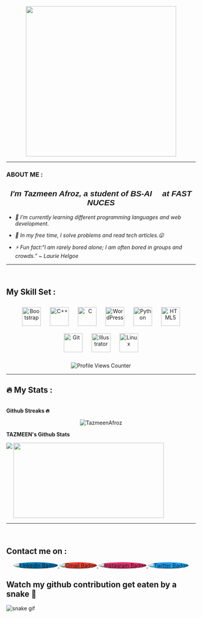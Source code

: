 
<div id="header" align="center">
  
  <img src="https://media.giphy.com/media/2IudUHdI075HL02Pkk/giphy.gif" width="400"/>
  <br>
 
</div>
 
---

### ABOUT ME :
<head>
  <link href="https://fonts.googleapis.com/css?family=Oswald&display=swap" rel="stylesheet">
</head>

<div align="center">
  <h2 style="font-family: 'Oswald', sans-serif; font-weight: bold; font-style: italic ;">I'm Tazmeen Afroz, a student of BS-AI 🤖 at FAST NUCES</h2>
</div>



  

- *🌱 I’m currently learning different programming languages and web development.*  
 
- *📕 In my free time, I solve problems and read tech articles.😛*  
  

- *⚡ Fun fact:“I am rarely bored alone; I am often bored in groups and crowds.” ~ Laurie Helgoe*  
    
 
---
<br/>  

## My Skill Set  :


<div align="center">  
<a href="https://getbootstrap.com/docs/3.4/javascript/" target="_blank"><img style="margin: 10px" src="https://profilinator.rishav.dev/skills-assets/bootstrap-plain.svg" alt="Bootstrap" height="50" /></a>  
<a href="https://www.cplusplus.com/" target="_blank"><img style="margin: 10px" src="https://profilinator.rishav.dev/skills-assets/cplusplus-original.svg" alt="C++" height="50" /></a>  
<a href="https://www.cprogramming.com/" target="_blank"><img style="margin: 10px" src="https://profilinator.rishav.dev/skills-assets/c-original.svg" alt="C" height="50" /></a>  
<a href="https://wordpress.com/" target="_blank"><img style="margin: 10px" src="https://profilinator.rishav.dev/skills-assets/wordpress.png" alt="WordPress" height="50" /></a>  
<a href="https://www.python.org/" target="_blank"><img style="margin: 10px" src="https://profilinator.rishav.dev/skills-assets/python-original.svg" alt="Python" height="50" /></a>  
<a href="https://en.wikipedia.org/wiki/HTML5" target="_blank"><img style="margin: 10px" src="https://profilinator.rishav.dev/skills-assets/html5-original-wordmark.svg" alt="HTML5" height="50" /></a>  
<a href="https://github.com/" target="_blank"><img style="margin: 10px" src="https://profilinator.rishav.dev/skills-assets/git-scm-icon.svg" alt="Git" height="50" /></a>  
<a href="https://www.adobe.com/in/products/illustrator.html" target="_blank"><img style="margin: 10px" src="https://profilinator.rishav.dev/skills-assets/adobe_illustrator-icon.svg" alt="Illustrator" height="50" /></a>  
<a href="https://www.linux.org/" target="_blank"><img style="margin: 10px" src="https://profilinator.rishav.dev/skills-assets/linux-original.svg" alt="Linux" height="50" /></a>  
</div>  
<br/> 

<div align="center">
  <img src="https://komarev.com/ghpvc/?username=TazmeenAfroz&style=flat-square&color=1fd1f9&label=Profile%20views%20counter" alt="Profile Views Counter" />
</div>

---
## :fire: My Stats :

<br><b>Github Streaks 🔥</b>
<p align="center"><img src="https://github-readme-streak-stats.herokuapp.com/?user=TazmeenAfroz&theme=black-ice&hide_border=true&stroke=ffffff&background=90,1fd1f9,b621fe&ring=ffffff&fire=ffffff&currStreakLabel=ffffff&dates=ffffff&title_color=fff&text_color=ffffff" alt="TazmeenAfroz" /></p>






<b>TAZMEEN's Github Stats</b>

<a href="https://github-readme-stats.vercel.app/api?username=TazmeenAfroz&count_private=true&show_icons=true&theme=chartreuse-dark">
  <img align="left" src="https://github-readme-stats.vercel.app/api?username=TazmeenAfroz&bg_color=90,1fd1f9,b621fe&title_color=fff&text_color=fff" />
</a>


<a href="https://github.com/TazmeenAfroz">
  <img align="center" src="https://github-readme-stats.vercel.app/api/top-langs/?username=TazmeenAfroz&bg_color=90,1fd1f9,b621fe&title_color=fff&text_color=fff&layout=compact" style="width: 400px; height: 200px;" />
</a>

<br>

---

<br>

 ## Contact me on :
<div id="badges" align="center">
  <a href="https://www.linkedin.com/in/tazmeen-afroz/">
    <img src="https://img.shields.io/badge/LinkedIn-blue?style=for-the-badge&logo=linkedin&logoColor=white" alt="LinkedIn Badge" style="border-radius: 50%; background-color: #0077B5;"/>
  </a>
  <a href="mailto:tazmeenafroz@gmail.com">
    <img src="https://img.shields.io/badge/-Gmail-%23333?style=for-the-badge&logo=gmail&logoColor=white" alt="Gmail Badge" style="border-radius: 50%; background-color: #EA4335;"/>
  </a>
  <a href="https://www.instagram.com/tazmeen_afroz/">
    <img src="https://img.shields.io/badge/Instagram-pink?style=for-the-badge&logo=instagram&logoColor=white" alt="Instagram Badge" style="border-radius: 50%; background-color: #E1306C;"/>
  </a>
  <a href="https://twitter.com/tazmeen_afroz">
    <img src="https://img.shields.io/badge/Twitter-blue?style=for-the-badge&logo=twitter&logoColor=white" alt="Twitter Badge" style="border-radius: 50%; background-color: #1DA1F2;"/>
  </a>
</div>


<div>
  <h2>Watch my github contribution get eaten by a snake 🐍 </h2>
  
  ![snake gif](https://github.com/TazmeenAfroz/TazmeenAfroz/blob/output/github-contribution-grid-snake.gif)
  
  </div>
